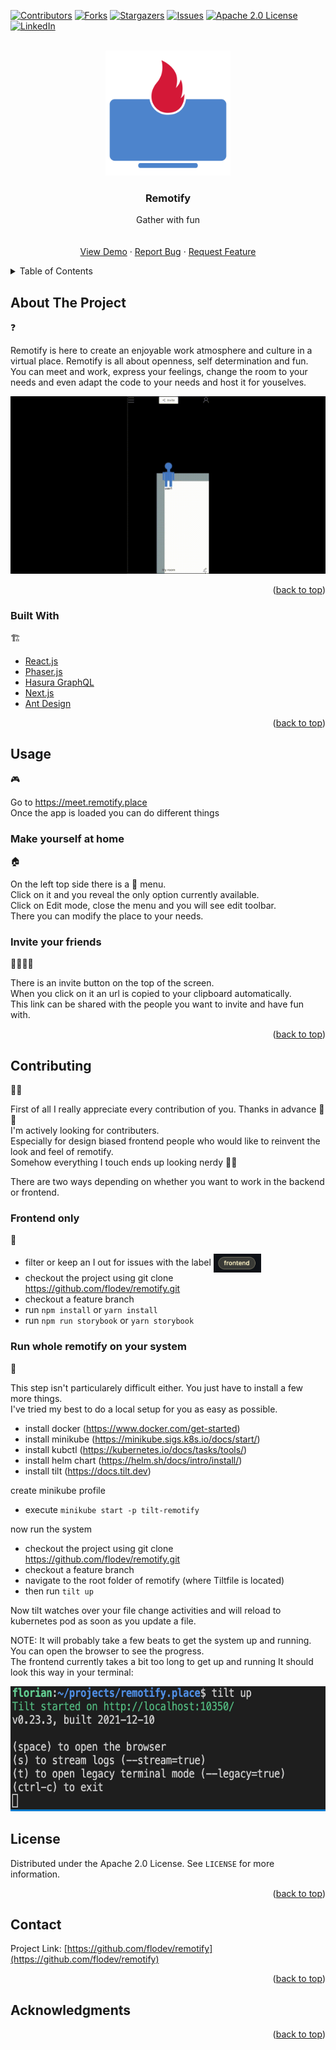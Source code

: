 <div id="top"></div>
<style>
  .markdown-body .icon {
    font-size: 30px !important;
  }
</style>
<!--
*** Thanks for checking out the Best-README-Template. If you have a suggestion
*** that would make this better, please fork the repo and create a pull request
*** or simply open an issue with the tag "enhancement".
*** Don't forget to give the project a star!
*** Thanks again! Now go create something AMAZING! :D
-->



<!-- PROJECT SHIELDS -->
<!--
*** I'm using markdown "reference style" links for readability.
*** Reference links are enclosed in brackets [ ] instead of parentheses ( ).
*** See the bottom of this document for the declaration of the reference variables
*** for contributors-url, forks-url, etc. This is an optional, concise syntax you may use.
*** https://www.markdownguide.org/basic-syntax/#reference-style-links
-->
[![Contributors][contributors-shield]][contributors-url]
[![Forks][forks-shield]][forks-url]
[![Stargazers][stars-shield]][stars-url]
[![Issues][issues-shield]][issues-url]
[![Apache 2.0 License][license-shield]][license-url]
[![LinkedIn][linkedin-shield]][linkedin-url]



<!-- PROJECT LOGO -->
<br />
<div align="center">
  <a href="https://github.com/flodev/remotify">
    <img src="readme-assets/logo_github.png" alt="Logo" width="200" height="200">
  </a>

<h3 align="center">Remotify</h3>

  <p align="center">
    Gather with fun
    <br />
    <!-- <a href="https://github.com/flodev/remotify"><strong>Explore the docs »</strong></a> -->
    <br />
    <br />
    <a href="https://meet.remotify.place">View Demo</a>
    ·
    <a href="https://github.com/flodev/remotify/issues">Report Bug</a>
    ·
    <a href="https://github.com/flodev/remotify/issues">Request Feature</a>
  </p>
</div>



<!-- TABLE OF CONTENTS -->
<details>
  <summary>Table of Contents</summary>
  <ol>
    <li>
      <a href="#about-the-project">About The Project ❓</a>
      <ul>
        <li><a href="#built-with">Built With 🏗️</a></li>
      </ul>
    </li>
    <li>
      <a href="#usage">Usage 🎮</a>
      <ul>
        <li><a href="#make-yourself-at-home">Make yourself at home 🏠</a></li>
        <li><a href="#invite-your-friends">Invite your friends 👩‍👩‍👦‍👦</a></li>
      </ul>
    </li>
    <!-- <li><a href="#roadmap">Roadmap</a></li> -->
    <li>
      <a href="#contributing">Contributing 👩‍💻</a>
      <ul>
        <li><a href="#frontend-only">Frontend only 📱</a></li>
        <li><a href="#run-whole-remotify-on-your-system">Run whole remotify on your system 👑</a></li>
      </ul>
    </li>
    <li><a href="#license">License</a></li>
    <li><a href="#contact">Contact</a></li>
    <li><a href="#acknowledgments">Acknowledgments</a></li>
  </ol>
</details>



<!-- ABOUT THE PROJECT -->
## About The Project
<div class="icon">❓</div>

Remotify is here to create an enjoyable work atmosphere and culture in a virtual place. Remotify is all about openness, self determination and fun.  
You can meet and work, express your feelings, change the room to your needs and even adapt the code to your needs and host it for youselves.  

[![Product Name Screen Shot][product-screenshot]](https://meet.remotify.place)

<p align="right">(<a href="#top">back to top</a>)</p>

### Built With
<div class="icon">🏗️</div>

* [React.js](https://reactjs.org/)
* [Phaser.js](https://phaser.io/)
* [Hasura GraphQL](https://hasura.io/)
* [Next.js](https://nextjs.org/)
* [Ant Design](https://ant.design)

<p align="right">(<a href="#top">back to top</a>)</p>


<!-- USAGE EXAMPLES -->
## Usage
<div class="icon">🎮</div>

Go to https://meet.remotify.place  
Once the app is loaded you can do different things

### Make yourself at home  
<div class="icon">🏠</div>

On the left top side there is a 🍔 menu.  
Click on it and you reveal the only option currently available.   
Click on Edit mode, close the menu and you will see edit toolbar.  
There you can modify the place to your needs.

### Invite your friends  
<div class="icon">👩‍👩‍👦‍👦</div>

There is an invite button on the top of the screen.  
When you click on it an url is copied to your clipboard automatically.  
This link can be shared with the people you want to invite and have fun with.

<p align="right">(<a href="#top">back to top</a>)</p>



<!-- ROADMAP -->
<!-- ## Roadmap 🛣️

- [] Feature 1
- [] Feature 2
- [] Feature 3
    - [] Nested Feature

See the [open issues](https://github.com/flodev/remotify/issues) for a full list of proposed features (and known issues).

<p align="right">(<a href="#top">back to top</a>)</p> -->



<!-- CONTRIBUTING -->
## Contributing  
<div class="icon">👩‍💻</div>

First of all I really appreciate every contribution of you. Thanks in advance 🤝 🤗  
I'm actively looking for contributers.   
Especially for design biased frontend people who would like to reinvent the look and feel of remotify.  
Somehow everything I touch ends up looking nerdy 🤷‍♂️  
  
There are two ways depending on whether you want to work in the backend or frontend.  
### Frontend only 
<div class="icon">📱</div>

* filter or keep an I out for issues with the label <img src="readme-assets/frontend_label.png" alt="frontend label" height="30" style="vertical-align:middle;">
* checkout the project using git clone https://github.com/flodev/remotify.git  
* checkout a feature branch  
* run `npm install` or `yarn install`
* run `npm run storybook` or `yarn storybook` 

### Run whole remotify on your system
<div class="icon">👑</div>

This step isn't particularely difficult either. You just have to install a few more things.  
I've tried my best to do a local setup for you as easy as possible.

* install docker (https://www.docker.com/get-started)
* install minikube (https://minikube.sigs.k8s.io/docs/start/)
* install kubctl (https://kubernetes.io/docs/tasks/tools/)
* install helm chart (https://helm.sh/docs/intro/install/)
* install tilt (https://docs.tilt.dev)

create minikube profile  
*  execute `minikube start -p tilt-remotify`

now run the system
* checkout the project using git clone https://github.com/flodev/remotify.git 
* checkout a feature branch  
* navigate to the root folder of remotify (where Tiltfile is located)
* then run `tilt up`  

Now tilt watches over your file change activities and will reload to kubernetes pod as soon as you update a file.

NOTE: It will probably take a few beats to get the system up and running.  
You can open the browser to see the progress.  
The frontend currently takes a bit too long to get up and running
It should look this way in your terminal:  
<div>
<img src="readme-assets/tilt.png" alt="tilt" height="200">
</div>

<!-- LICENSE -->
## License

Distributed under the Apache 2.0 License. See `LICENSE` for more information.

<p align="right">(<a href="#top">back to top</a>)</p>



<!-- CONTACT -->
## Contact

<!-- Your Name - [@twitter_handle](https://twitter.com/twitter_handle) - email@email_client.com -->

Project Link: [https://github.com/flodev/remotify](https://github.com/flodev/remotify)

<p align="right">(<a href="#top">back to top</a>)</p>



<!-- ACKNOWLEDGMENTS -->
## Acknowledgments


<p align="right">(<a href="#top">back to top</a>)</p>



<!-- MARKDOWN LINKS & IMAGES -->
<!-- https://www.markdownguide.org/basic-syntax/#reference-style-links -->
[contributors-shield]: https://img.shields.io/github/contributors/flodev/remotify.svg?style=for-the-badge
[contributors-url]: https://github.com/flodev/remotify/graphs/contributors
[forks-shield]: https://img.shields.io/github/forks/flodev/remotify.svg?style=for-the-badge
[forks-url]: https://github.com/flodev/remotify/network/members
[stars-shield]: https://img.shields.io/github/stars/flodev/remotify.svg?style=for-the-badge
[stars-url]: https://github.com/flodev/remotify/stargazers
[issues-shield]: https://img.shields.io/github/issues/flodev/remotify.svg?style=for-the-badge
[issues-url]: https://github.com/flodev/remotify/issues
[license-shield]: https://img.shields.io/github/license/flodev/remotify.svg?style=for-the-badge
[license-url]: https://github.com/flodev/remotify/blob/main/LICENSE
[linkedin-shield]: https://img.shields.io/badge/-LinkedIn-black.svg?style=for-the-badge&logo=linkedin&colorB=555
[linkedin-url]: https://www.linkedin.com/in/florian-klenk-93347187/
[product-screenshot]: readme-assets/screen_recording_webrtc.gif